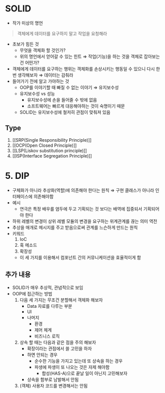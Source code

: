 # SOLID

- 작가 미상의 명언

> 객체에게 데이터를 요구하지 말고 작업을 요청해라

- 초보가 힘든 것
    - 무엇을 객체화 할 것인가?
    - 위의 명언에서 얻어갈 수 있는 힌트 ⇒ 작업(기능)을 하는 것을 객체로 잡아보는 건 어떤가?
- 객체에게 데이터를 요구하는 행위는 객체화를 손상시키는 행동일 수 있으니 다시 한번 생각해보자 ⇒ 데이터는 감춰라
- 들어가기 전에 알고 가야하는 것
    - OOP를 이야기할 때 빠질 수 없는 이야기 ⇒ 유지보수성
    - 유지보수성 vs 성능
        - 유지보수성에 손을 들어줄 수 밖에 없음
        - 소프트웨어는 빠르게 대응해야하는 것이 숙명이기 때문
    - SOLID는 유지보수성에 철저히 관점이 맞춰져 있음

## Type

1. [[SRP(Single Responsibility Principle)]]
2. [[OCP(Open Closed Principle)]]
3. [[LSP(Liskov substitution principle)]]
4. [[ISP(Interface Segregation Principle)]]

# 5. DIP

- 구체화가 아니라 추상화(역할)에 의존해야 한다는 원칙 ⇒ 구현 클래스가 아니라 인터페이스에 의존해야함
- 예시
    - 연극은 특정 배우를 염두에 두고 기획되는 것 보다는 배역에 집중되서 기획되어야 한다
- 하위 레벨의 변경이 상위 레벨 모듈의 변경을 요구하는 위계관계를 끊는 의미 역전
- 추상을 매개로 메시지를 주고 받음으로써 관계를 느슨하게 만드는 원칙
- 키워드
    1. IoC
    2. 훅 메소드
    3. 확장성
    - 이 세 가지를 이용해서 컴포넌트 간의 커뮤니케이션을 효율적이게 함

## 추가 내용

- SOLID가 매우 추상적, 관념적으로 보임
- OOP에 접근하는 방법
    1. 다음 세 가지는 무조건 분할해서 객체화 해보자
        - Data 자료를 다루는 부분
        - UI
        - 나머지
            - 환경
            - 제어 체계
            - 비즈니스 로직
    2. 상속 할 때는 다음과 같은 점을 주의 해보자
        - 확장이라는 관점에서 쓸 고민을 하자
        - 하면 안되는 경우
            - 순수한 기능을 가지고 있는데 또 상속을 하는 경우
            - 파생에 파생이 또 나오는 것은 자제 해야함
                - 합성(HAS-A)으로 끝날 일이 아닌지 고민해보자
        - 상속을 함부로 남발해서 안됨
    3. (객체) 사용자 코드를 변경해서는 안됨